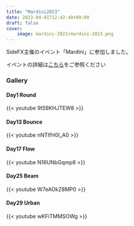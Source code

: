 ```yaml
---
title: "Mardini2023"
date: 2023-04-01T12:42:40+09:00
draft: false
cover:
    image: mardini-2023/mardini-2023.png
---
```


SideFX主催のイベント「Mardini」に参加しました。  
<!--more-->
イベントの詳細は[こちら](https://cginterest.com/2023/03/01/2023%E5%B9%B43%E6%9C%88%E4%B8%AD%E9%96%8B%E5%82%AC%EF%BC%81houdini%E3%82%92%E4%BD%BF%E7%94%A8%E3%81%97%E3%81%9F%E3%80%8E-mardini-2023-daily-art-challenge-%E3%80%8F/)をご参照ください  


### Gallery

#### Day1 Round
{{< youtube 9t59KHJTEW8 >}}

#### Day13 Bounce
{{< youtube nNTIfH0I_A0 >}}

#### Day17 Flow
{{< youtube N16UNbGqmp8 >}}

#### Day25 Beam
{{< youtube W7eAOkZ8MP0 >}}

#### Day29 Urban
{{< youtube wKFiTMMSOWg >}}